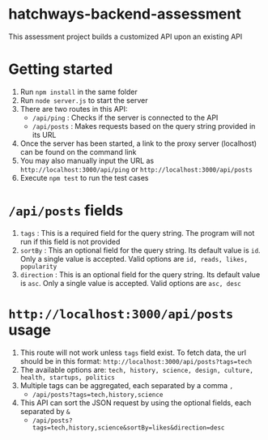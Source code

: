 # hatchways-backend-assessment
This assessment project builds a customized API upon an existing API
 
# Getting started
1. Run `npm install` in the same folder
2. Run `node server.js` to start the server
3. There are two routes in this API:
    - `/api/ping` : Checks if the server is connected to the API
    - `/api/posts` : Makes requests based on the query string provided in its URL
4. Once the server has been started, a link to the proxy server (localhost) can be found on the command link
5. You may also manually input the URL as `http://localhost:3000/api/ping` or `http://localhost:3000/api/posts`
6. Execute `npm test` to run the test cases

# `/api/posts` fields
1. `tags` : This is a required field for the query string. The program will not run if this field is not provided
2. `sortBy` : This an optional field for the query string. Its default value is `id`. Only a single value is accepted. Valid options are `id, reads, likes, popularity`
3. `direction` : This is an optional field for the query string. Its default value is `asc`. Only a single value is accepted. Valid options are `asc, desc`


# `http://localhost:3000/api/posts` usage
1. This route will not work unless `tags` field exist. To fetch data, the url should be in this format: `http://localhost:3000/api/posts?tags=tech`
3. The available options are: `tech, history, science, design, culture, health, startups, politics`
4. Multiple tags can be aggregated, each separated by a comma `,` 
   - `/api/posts?tags=tech,history,science`
5. This API can sort the JSON request by using the optional fields, each separated by `&`
   - `/api/posts?tags=tech,history,science&sortBy=likes&direction=desc`
